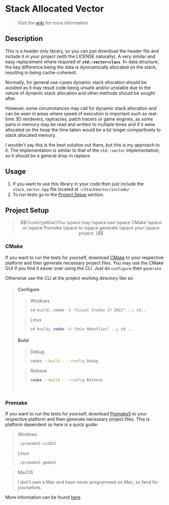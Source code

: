 # Stack Allocated Vector
> Visit the [wiki](https://github.com/KamilKrauze/StackVector/wiki) for more information

## Description
This is a header only library, so you can just download the header file and include it in your project (with the LICENSE naturally).
A very similar and easy replacement where required of <b>``std::vector<class T>``</b> data structure, the key difference being the data is dynicamically allocated on the stack, resulting in being cache-coherent.

Normally, for general use-cases dynamic stack allocation should be avoided as it may result code being unsafe and/or unstable due to the nature of dynamic stack allocation and other methods should be sought after.

However, some circumstances may call for dynamic stack allocation and can be seen in areas where speed of execution is important such as real-time 3D renderers, raytracres, patch tracers or game engines, as some parts in memory may be read and written to multiple times and if it were allocated on the heap the time taken would be a lot longer comparitively to stack allocated memory.

I wouldn't say this is the best solution out there, but this is my approach to it. The implementation is similar to that of the `std::vector` implementation, so it should be a general drop-in replace.

## Usage
1. If you want to use this library in your code then just include the `stack_vector.hpp` file located at `~/StackVector/include/`
2. To run tests go to the [Project Setup](#project-setup) section.

## Project Setup
> $${\color{yellow}You \space may \space use \space CMake \space or \space Premake \space to \space generate \space your \space project. }$$

### CMake
If you want to run the tests for yourself, download [CMake](https://cmake.org/) to your respective platform and then generate necessary project files.
You may use the CMake GUI if you find it easier over using the CLI. Just do `configure` then `generate`

Otherwise use the CLI at the project working directory like so:

> #### Configure
> > Windows
> > ```bat
> > cd build; cmake -G "Visual Studio 17 2022" ..; cd..
> > ```
>
> > Linux
> > ```bash
> > cd build; cmake -G "Unix Makefiles" ..; cd ..
> > ```
>
> #### Build
> > Debug
> > ```bat
> > cmake --build . --config Debug
> > ```
>
> > Release
> > ```bash
> > cmake --build . --config Release
> > ```
> <br>

### Premake
If you want to run the tests for yourself, download [Premake5](https://premake.github.io/) to your respective platform and then generate necessary project files.
This is platform dependent so here is a quick guide:
> Windows
> ```bat
> ./premake5 vs2022
> ```

> Linux
> ```bash
> ./premake5 gmake2
> ```

> MacOS
> 
> I don't own a Mac and have never programmed on Mac, so fend for yourselves.

More information can be found [here](https://premake.github.io/docs/Using-Premake/#using-premake-to-generate-project-files).
